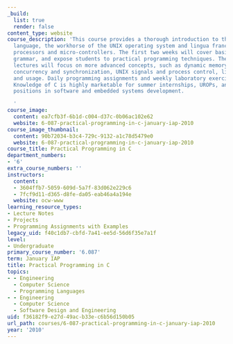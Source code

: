 ```yaml
---
_build:
  list: true
  render: false
content_type: website
course_description: 'This course provides a thorough introduction to the C programming
  language, the workhorse of the UNIX operating system and lingua franca of embedded
  processors and micro-controllers. The first two weeks will cover basic syntax and
  grammar, and expose students to practical programming techniques. The remaining
  lectures will focus on more advanced concepts, such as dynamic memory allocation,
  concurrency and synchronization, UNIX signals and process control, library development
  and usage. Daily programming assignments and weekly laboratory exercises are required.
  Knowledge of C is highly marketable for summer internships, UROPs, and full-time
  positions in software and embedded systems development.

  '
course_image:
  content: ea7cfb3f-6b1d-c004-d37c-0b06ac102e62
  website: 6-087-practical-programming-in-c-january-iap-2010
course_image_thumbnail:
  content: 90b72034-b3c4-729c-9132-a1c78d5479e0
  website: 6-087-practical-programming-in-c-january-iap-2010
course_title: Practical Programming in C
department_numbers:
- '6'
extra_course_numbers: ''
instructors:
  content:
  - 3604ffb7-5059-609d-5a7f-83d062e229c6
  - 7fcf9d11-d365-d8fe-da05-eab46a4a194e
  website: ocw-www
learning_resource_types:
- Lecture Notes
- Projects
- Programming Assignments with Examples
legacy_uid: f40c1db7-cbfd-7a41-ee5d-56d6f35e7a1f
level:
- Undergraduate
primary_course_number: '6.087'
term: January IAP
title: Practical Programming in C
topics:
- - Engineering
  - Computer Science
  - Programming Languages
- - Engineering
  - Computer Science
  - Software Design and Engineering
uid: f36182f9-e27d-49ac-b33e-c6b56d150b05
url_path: courses/6-087-practical-programming-in-c-january-iap-2010
year: '2010'
---
```


